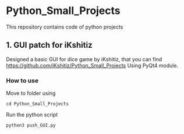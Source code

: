 # Python_Small_Projects

This repository contains code of python projects

## 1. GUI patch for iKshitiz

Designed a basic GUI for dice game by iKshitiz, that you can find https://github.com/iKshitiz/Python_Small_Projects
Using PyQt4 module.


### How to use
 
 Move to folder using 
 
 ```cd Python_Small_Projects```
  
 Run the python script
 
 ```python3 push_GUI.py```
